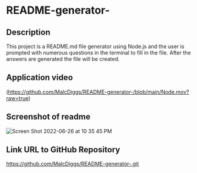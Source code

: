 # README-generator-
## Description 
This project is a README.md file generator using Node.js and the user is prompted with numerous questions in the terminal to fill in the file. After the answers are generated the file will be created. 

## Application video
(https://github.com/MalcDiggs/README-generator-/blob/main/Node.mov?raw=true)

## Screenshot of readme
![Screen Shot 2022-06-26 at 10 35 45 PM](https://user-images.githubusercontent.com/97936992/175851675-07f18d51-54bd-42c5-8a6e-8eea2238ef97.png)


## Link URL to GitHub Repository
https://github.com/MalcDiggs/README-generator-.git
